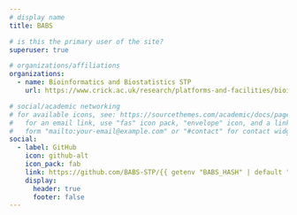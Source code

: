 ```yaml
---
# display name
title: BABS

# is this the primary user of the site?
superuser: true

# organizations/affiliations
organizations:
  - name: Bioinformatics and Biostatistics STP
    url: https://www.crick.ac.uk/research/platforms-and-facilities/bioinformatics-and-biostatistics

# social/academic networking
# for available icons, see: https://sourcethemes.com/academic/docs/page-builder/#icons
#   for an email link, use "fas" icon pack, "envelope" icon, and a link in the
#   form "mailto:your-email@example.com" or "#contact" for contact widget.
social:
  - label: GitHub
    icon: github-alt
    icon_pack: fab
    link: https://github.com/BABS-STP/{{ getenv "BABS_HASH" | default "" }}
    display:
      header: true
      footer: false
---
```


<!-- BABS_HASH=`ts get key=Hash` hugo new --kind authors authors -->
